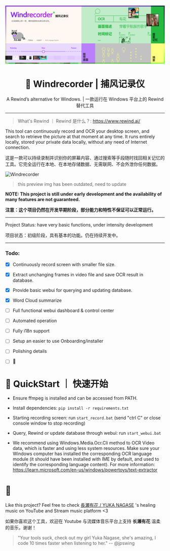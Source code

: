 ![Windrecorder](https://github.com/Antonoko/Windrecorder/blob/main/__assets__/product-header-cn.jpg)
<h1 align="center"> 🦝 Windrecorder | 捕风记录仪</h1>
<p align="center"> A Rewind’s alternative for Windows. | 一款运行在 Windows 平台上的 Rewind 替代工具</p>

---
> What's Rewind ｜ Rewind 是什么？: https://www.rewind.ai/

This tool can continuously record and OCR your desktop screen, and search to retrieve the picture at that moment at any time.
It runs entirely locally, stored your private data locally, without any need of Internet connection. 

这是一款可以持续录制并识别你的屏幕内容、通过搜索等手段随时找回相关记忆的工具。它完全运行在本地、在本地存储数据、无需联网、不会外泄你任何数据。


![Windrecorder](https://github.com/Antonoko/Windrecorder/blob/main/__assets__/preview.png)
> this preview img has been outdated, need to update

**NOTE: This project is still under early development and the availability of many features are not guaranteed.**

**注意：这个项目仍然在开发早期阶段，部分能力和特性不保证可以正常运行。**

----

Project Status: have very basic functions, under intensity development

项目状态：初级阶段，具有基本的功能。仍在持续开发中。

---

### Todo:
- [x] Continuously record screen with smaller file size.
- [x] Extract unchanging frames in video file and save OCR result in database.
- [x] Provide basic webui for querying and updating database.
- [x] Word Cloud summarize
- [ ] Full functional webui dashboard & control center
- [ ] Automated operation
- [ ] Fully i18n support
- [ ] Setup an easier to use Onboarding/installer
- [ ] Polishing details
- [ ] 🤔


# 🦝 QuickStart ｜ 快速开始


- Ensure ffmpeg is installed and can be accessed from PATH.

- Install dependencies: `pip install -r requirements.txt`

- Starting recording screen: run `start_record.bat` (send "ctrl C" or close console window to stop recording)

- Query, Rewind or update database through webui: run  `start_webui.bat`

- We recommend using Windows.Media.Ocr.Cli method to OCR Video data, which is faster and using less system resources. Make sure your Windows computer has installed the corresponding OCR language module (it should have been installed with IME by default, and used to identify the corresponding language content). For more information: https://learn.microsoft.com/en-us/windows/powertoys/text-extractor


# 🧡
Like this project? Feel free to check [長瀬有花 / YUKA NAGASE](https://www.youtube.com/channel/UCf-PcSHzYAtfcoiBr5C9DZA) 's healing music on YouTube and Stream music platform <3

如果你喜欢这个工具，欢迎在 Youtube 与流媒体音乐平台上支持 **长濑有花** 温柔的音乐，谢谢！

> "Your tools suck, check out my girl Yuka Nagase, she's amazing, I code 10 times faster when listening to her." -- @jpswing
